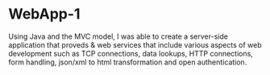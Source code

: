 # WebApp-1
Using Java and the MVC model, I was able to create a server-side application that proveds &amp; web services that include various aspects of web development such as TCP connections, data lookups, HTTP connections, form handling, json/xml to html transformation and open authentication.
